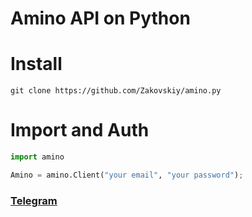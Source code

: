 # Amino API on Python

# Install
```
git clone https://github.com/Zakovskiy/amino.py
```

# Import and Auth
```python
import amino

Amino = amino.Client("your email", "your password");
```

### [Telegram](https://t.me/zakodro4)
